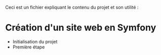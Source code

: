 Ceci est un fichier expliquant le contenu du projet et son utilité :
# Création d'un site web en Symfony
- Initialisation du projet
- Première étape